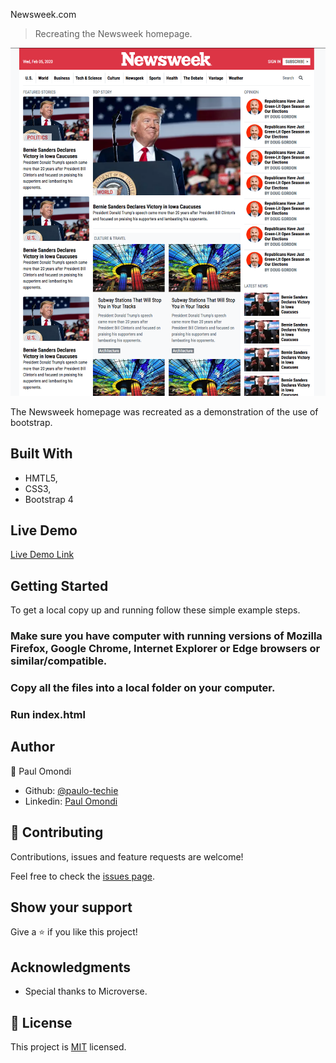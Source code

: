 Newsweek.com

> Recreating the Newsweek homepage.

![screenshot](./app_screenshot.png)

The Newsweek homepage was recreated as a demonstration of the use of bootstrap.

## Built With

- HMTL5,
- CSS3,
- Bootstrap 4

## Live Demo

[Live Demo Link](https://raw.githack.com/paulo-techie/newsweek-bootstrap/main-feature/index.html)


## Getting Started

To get a local copy up and running follow these simple example steps.

### Make sure you have computer with running versions of Mozilla Firefox, Google Chrome, Internet Explorer or Edge browsers or similar/compatible.

### Copy all the files into a local folder on your computer.

### Run index.html 



## Author

👤 Paul Omondi

- Github: [@paulo-techie](https://github.com/paulo-techie)
- Linkedin: [Paul Omondi](https://www.linkedin.com/in/paul-o-43051a31/)

## 🤝 Contributing

Contributions, issues and feature requests are welcome!

Feel free to check the [issues page](issues/).

## Show your support

Give a ⭐️ if you like this project!

## Acknowledgments

- Special thanks to Microverse.

## 📝 License

This project is [MIT](lic.url) licensed.
